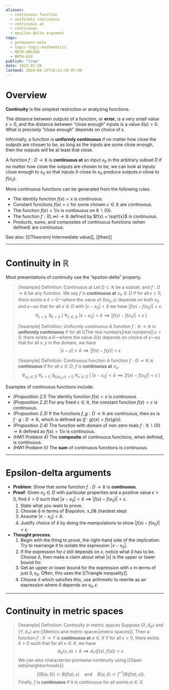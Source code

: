 ```yaml
---
aliases:
  - continuous function
  - uniformly continuous
  - continuous at
  - continuous
  - epsilon-delta argument
tags:
  - permanent-note
  - topic-logic-mathematics
  - MATH-UN1208
  - MATH-42X
publish: "true"
date: 2023-01-30
lastmod: 2024-04-17T16:13:10-07:00
---
```

# Overview

**Continuity** is the simplest restriction or analyzing functions. 

The distance between outputs of a function, or **error**, is a very small value $\epsilon > 0$, and the distance between “close enough” inputs is a value $\delta(\epsilon) > 0$. What is precisely “close enough” depends on choice of $\epsilon$. 

Informally, a function is **uniformly continuous** if no matter how close the outputs are chosen to be, as long as the inputs are some close enough, then the outputs will be at least that close.

A function $f: D \to \mathbb R$ is **continuous at** an input $x_0$ in the arbitrary subset $D$ if no matter how close the outputs are chosen to be, we can look at inputs close enough to $x_0$ so that inputs $\delta$-close to $x_0$ produce outputs $\epsilon$-close to $f(x_0)$. 

More continuous functions can be generated from the following rules:
- The identity function $f(x) = x$ is continuous.
- Constant functions $f(x) = c$ for some chosen $c \in \mathbb R$ are continuous.
- The function $f(x) = 1/x$ is continuous on $\mathbb R \backslash \{0\}$.
- The function $f: (0, \infty) \to \mathbb R$ defined by $f(x) = \sqrt{x}$ is continuous.
- Products, sums, and composites of continuous functions (when defined) are continuous.

See also: [[(Theorem) Intermediate value]], [[theo]]

---
# Continuity in $\mathbb R$

Most presentations of continuity use the “epsilon-delta” property.

>[!example] Definition: Continuous at
>Let $D \subset \mathbb R$ be a subset, and $f : D \to \mathbb R$ be any function. We say $f$ is **continuous at** $x_0 \in D$ if for all $\epsilon > 0$, there exists a $\delta > 0$—where the value of $\delta(x_0, \epsilon)$ depends on both $x_0$ and $\epsilon$—so that for all $x \in D$ with $|x - x_0| < \delta$ we have $|f(x) - f(x_0)| < \epsilon$.
>$$ 
>\forall_{\epsilon > 0} \ \exists_{\delta > 0} \ [ \ \forall_{x \in D} \ |x - x_0| < \delta \implies |f(x) - f(x_0)| < \epsilon \ ] 
>$$

>[!example] Definition: Uniformly continuous
>A function $f: \mathbb R \to \mathbb R$ is **uniformly continuous** if for all [[The real numbers|real numbers]] $\epsilon > 0$, there exists a $\delta$—where the value $\delta(\epsilon)$ depends on choice of $\epsilon$—so that for all $x, y$ in the domain, we have
>$$ 
>|x-y| < \delta \implies |f(x) - f(y)| < \epsilon.
>$$

>[!example] Definition: Continuous function
>A function $f : D \to \mathbb R$ is **continuous** if for all $x \in D$, $f$ is **continuous at** $x_0$.
>$$ 
>\forall_{x_0 \in D} \ \forall_{\epsilon > 0} \ \exists_{\delta(x_0, \epsilon) > 0} \ \forall_{x \in D} \ [ \   |x - x_0| < \delta \implies |f(x) - f(x_0)| < \epsilon \ ] 
>$$

Examples of continuous functions include:
- *(Proposition 2.1)* The identity function $f(x) = x$ is continuous.
- *(Proposition 2.2)* For any fixed $c \in \mathbb R$, the constant function $f(x) = c$ is continuous.
- *(Proposition 2.3)* If the functions $f,g : D \to \mathbb R$ are continuous, then so is $f \cdot g : D \to \mathbb R$, which is defined as $(f \cdot g)(x) = f(x)g(x)$.
- *(Proposition 2.4)* The function with domain of non-zero reals $f : \mathbb R \backslash \{0\} \to \mathbb R$ defined as $f(x) = 1/x$ is continuous.
- *(HW1 Problem 4)* The **composite** of continuous functions, when defined, is continuous.
- *(HW1 Problem 5)* The **sum** of continuous functions is continuous.

---
# Epsilon-delta arguments

- **Problem**: Show that some function $f: D \to \mathbb R$ is **continuous**.
- **Proof**: Given $x_0 \in D$ with particular properties and a positive value $\epsilon > 0$, find $\delta > 0$ such that $|x-x_0| < \delta \implies |f(x) - f(x_0)| < \epsilon$. 
	1. State what you want to prove.
	2. Choose $\delta$ in terms of $\epsilon, x_0& (hardest step)
	3. Assume $|x-x_0| < \delta$.
	4. Justify choice of $\delta$ by doing the manipulations to show $|f(x)-f(x_0)| < \epsilon$.
- **Thought process**: 
	1. Begin with the thing to prove, the right-hand side of the implication. Try to rearrange it to isolate the expression $|x - x_0|$.
	2. If the expression for $\epsilon$ still depends on $x$, notice what $\delta$ has to be. Choose $\delta$, then make a claim about what $|x|$ is the upper or lower bound for.
	3. Get an upper or lower bound for the expression with $x$ in terms of just $\delta, x_0$. Often, this uses the [[Triangle inequality]].
	4. Choose $\delta$ which satisfies this, use arithmetic to rewrite as an expression where $\delta$ depends on $x_0, \epsilon$.

---

# Continuity in metric spaces

>[!example] Definition: Continuity in metric spaces
>Suppose $(X, d_X)$ and $(Y, d_Y)$ are [[Metrics and metric spaces|metric spaces]]. Then a function $f: X \to Y$ is **continuous at** $a \in X$ if for all $\epsilon > 0$, there exists $\delta > 0$ such that for all $x \in X$, we have
>$$
>d_X(x, a) < \delta \implies d_Y(f(x), f(a))< \epsilon.
>$$
>We can also characterize pointwise continuity using [[Open sets|neighborhoods]]:
>$$
>f(B(a, \delta)) \subset B(f(a), \epsilon) \quad \text{and} \quad B(a, \delta) \subset f^{-1}(B(f(a), \epsilon)).
>$$
>Finally, $f$ is **continuous** if it is continuous for all points $a \in X$.




